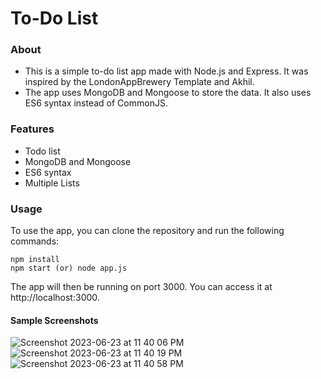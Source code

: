 # To-Do List
### About
* This is a simple to-do list app made with Node.js and Express. It was inspired by the LondonAppBrewery Template and Akhil.
* The app uses MongoDB and Mongoose to store the data. It also uses ES6 syntax instead of CommonJS.

### Features
* Todo list
* MongoDB and Mongoose
* ES6 syntax
* Multiple Lists

### Usage
To use the app, you can clone the repository and run the following commands:
```
npm install
npm start (or) node app.js
```
The app will then be running on port 3000. You can access it at http://localhost:3000.

#### Sample Screenshots

![Screenshot 2023-06-23 at 11 40 06 PM](https://github.com/akhilsrinivasp/todolist-tab-tutorial/assets/71825776/a432467b-ba39-4549-91a4-a0e14baed11a)
![Screenshot 2023-06-23 at 11 40 19 PM](https://github.com/akhilsrinivasp/todolist-tab-tutorial/assets/71825776/81330e54-bc61-4029-bd46-c1040bbb7b8d)
![Screenshot 2023-06-23 at 11 40 58 PM](https://github.com/akhilsrinivasp/todolist-tab-tutorial/assets/71825776/c69b5e68-c1c1-4290-8935-39a7935c4a6f)
